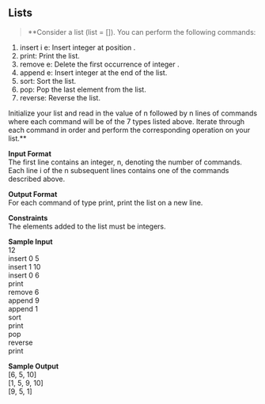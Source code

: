 ## Lists
> **Consider a list (list = []). You can perform the following commands:<br/>

1. insert i e: Insert integer  at position .<br/>
2. print: Print the list.<br/>
3. remove e: Delete the first occurrence of integer .<br/>
4. append e: Insert integer  at the end of the list.<br/>
5. sort: Sort the list.<br/>
6. pop: Pop the last element from the list.<br/>
7. reverse: Reverse the list.<br/>

Initialize your list and read in the value of n followed by n lines of commands where each command will be of the 7 types listed above. Iterate through each command in order and perform the corresponding operation on your list.**

**Input Format**<br/>
The first line contains an integer, n, denoting the number of commands. <br/>
Each line i of the n subsequent lines contains one of the commands described above.<br/>

**Output Format** <br/>
For each command of type print, print the list on a new line.<br/>

**Constraints**<br/>
The elements added to the list must be integers.<br/>

**Sample Input**<br/>
12<br/>
insert 0 5<br/>
insert 1 10<br/>
insert 0 6<br/>
print<br/>
remove 6<br/>
append 9<br/>
append 1<br/>
sort<br/>
print<br/>
pop<br/>
reverse<br/>
print<br/>

**Sample Output**<br/>
[6, 5, 10]<br/>
[1, 5, 9, 10]<br/>
[9, 5, 1]